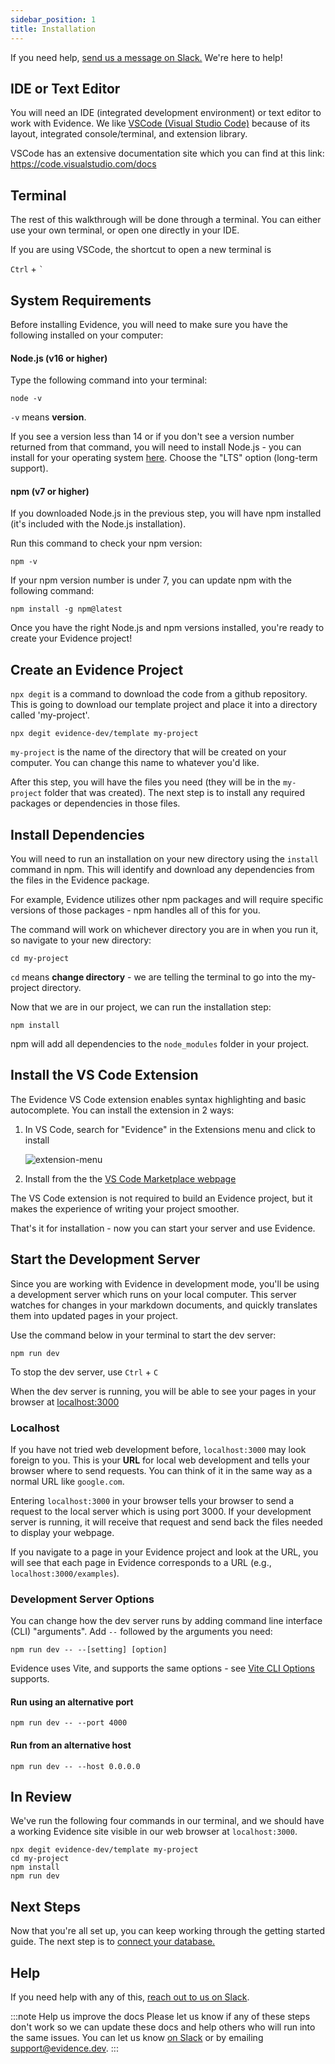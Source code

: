 ```yaml
---
sidebar_position: 1
title: Installation
---
```


If you need help, [send us a message on Slack.](/community) We're here to help!

## IDE or Text Editor
You will need an IDE (integrated development environment) or text editor to work with Evidence. We like [VSCode (Visual Studio Code)](https://code.visualstudio.com/) because of its layout, integrated console/terminal, and extension library.

VSCode has an extensive documentation site which you can find at this link:
https://code.visualstudio.com/docs

## Terminal
The rest of this walkthrough will be done through a terminal. You can either use your own terminal, or open one directly in your IDE.

If you are using VSCode, the shortcut to open a new terminal is

`Ctrl` + `` ` ``

## System Requirements
Before installing Evidence, you will need to make sure you have the following installed on your computer:

#### Node.js (v16 or higher)

Type the following command into your terminal:
```shell
node -v
```
`-v` means **version**.

If you see a version less than 14 or if you don't see a version number returned from that command, you will need to install Node.js - you can install for your operating system [here](https://nodejs.org/en/download/). Choose the "LTS" option (long-term support).

#### npm (v7 or higher)

If you downloaded Node.js in the previous step, you will have npm installed (it's included with the Node.js installation).

Run this command to check your npm version:
```shell
npm -v
```

If your npm version number is under 7, you can update npm with the following command:

```shell
npm install -g npm@latest
```

Once you have the right Node.js and npm versions installed, you're ready to create your Evidence project!

## Create an Evidence Project
`npx degit` is a command to download the code from a github repository. This is going to download our template project and place it into a directory called 'my-project'. 

```shell
npx degit evidence-dev/template my-project
```

`my-project` is the name of the directory that will be created on your computer. You can change this name to whatever you'd like.

After this step, you will have the files you need (they will be in the `my-project` folder that was created). The next step is to install any required packages or dependencies in those files.

## Install Dependencies

You will need to run an installation on your new directory using the `install` command in npm. This will identify and download any dependencies from the files in the Evidence package. 

For example, Evidence utilizes other npm packages and will require specific versions of those packages - npm handles all of this for you.

The command will work on whichever directory you are in when you run it, so navigate to your new directory:

```shell
cd my-project
```
`cd` means **change directory** - we are telling the terminal to go into the my-project directory.

Now that we are in our project, we can run the installation step:

```shell
npm install
```

npm will add all dependencies to the `node_modules` folder in your project.

## Install the VS Code Extension
The Evidence VS Code extension enables syntax highlighting and basic autocomplete. You can install the extension in 2 ways:
1. In VS Code, search for "Evidence" in the Extensions menu and click to install

    ![extension-menu](/img/extensions-menu-search.png)

1. Install from the the [VS Code Marketplace webpage](https://marketplace.visualstudio.com/items?itemName=Evidence.evidence-vscode)

The VS Code extension is not required to build an Evidence project, but it makes the experience of writing your project smoother.

That's it for installation - now you can start your server and use Evidence.

## Start the Development Server
Since you are working with Evidence in development mode, you'll be using a development server which runs on your local computer. This server watches for changes in your markdown documents, and quickly translates them into updated pages in your project. 

Use the command below in your terminal to start the dev server:
```shell
npm run dev
```
To stop the dev server, use `Ctrl` + `C`

When the dev server is running, you will be able to see your pages in your browser at [localhost:3000](http://localhost:3000)

### Localhost
If you have not tried web development before, `localhost:3000` may look foreign to you. This is your **URL** for local web development and tells your browser where to send requests. You can think of it in the same way as a normal URL like `google.com`.

Entering `localhost:3000` in your browser tells your browser to send a request to the local server which is using port 3000. If your development server is running, it will receive that request and send back the files needed to display your webpage.

If you navigate to a page in your Evidence project and look at the URL, you will see that each page in Evidence corresponds to a URL (e.g., `localhost:3000/examples`).

### Development Server Options

You can change how the dev server runs by adding command line interface (CLI) "arguments". Add `--` followed by the arguments you need:
```shell
npm run dev -- --[setting] [option]
```

Evidence uses Vite, and supports the same options - see [Vite CLI Options](https://vitejs.dev/guide/cli.html#cli-options) supports.

#### Run using an alternative port
```shell
npm run dev -- --port 4000
```

#### Run from an alternative host
```shell
npm run dev -- --host 0.0.0.0
```

## In Review 

We've run the following four commands in our terminal, and we should have a working Evidence site visible in our web browser at `localhost:3000`. 

```shell
npx degit evidence-dev/template my-project
cd my-project 
npm install 
npm run dev 
```

## Next Steps
Now that you're all set up, you can keep working through the getting started guide. The next step is to [connect your database.](/core-concepts/data-sources)

## Help
If you need help with any of this, [reach out to us on Slack](/community).

:::note Help us improve the docs
Please let us know if any of these steps don't work so we can update these docs and help others who will run into the same issues. You can let us know [on Slack](/community) or by emailing <support@evidence.dev>.
:::
